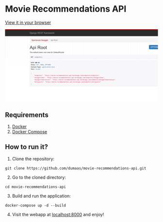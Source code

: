 # Movie Recommendations API
[View it in your browser](https://movie-recommendations-api.herokuapp.com/)

![screenshot](https://github.com/dumaas/movie-recommendations-api/blob/bc4875d8a88f7a471f1c5160124b6356ff07dcef/api-screenshot.png?raw=true)

## Requirements
1. [Docker](https://docs.docker.com/install/)
2. [Docker Compose](https://docs.docker.com/compose/install/)

## How to run it?

1. Clone the repository:
```
git clone https://github.com/dumaas/movie-recommendations-api.git
```

2. Go to the cloned directory:
```
cd movie-recommendations-api
```

3. Build and run the application:
```
docker-compose up -d --build
```

4. Visit the webapp at [localhost:8000](http://localhost:8000) and enjoy!
